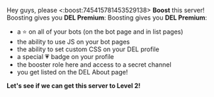 Hey guys, please <:boost:745415781453529138> **Boost** this server! Boosting gives you **DEL Premium**: Boosting gives you **DEL Premium**:
- a ⭐ on all of your bots (on the bot page and in list pages)
- the ability to use JS on your bot pages
- the ability to set custom CSS on your DEL profile
- a special 💗 badge on your profile
- the booster role here and access to a secret channel
- you get listed on the DEL About page!

__Let's see if we can get this server to Level 2!__
